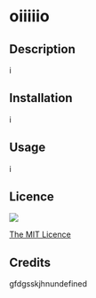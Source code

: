 # oiiiiio
 


## Description



i


## Installation


i


## Usage


i




## Licence

![](https://img.shields.io/badge/license-MIT-green)

[The MIT Licence](LICENSE)


## Credits


gfdgsskjhnundefined